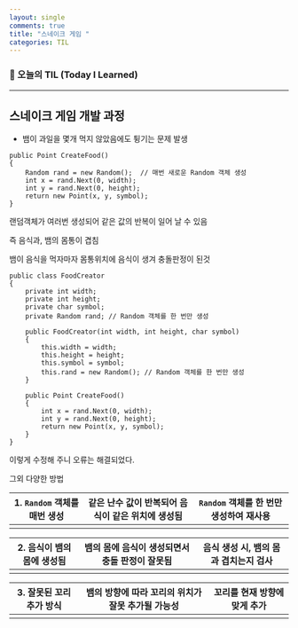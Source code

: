 ```yaml
---
layout: single
comments: true
title: "스네이크 게임 "
categories: TIL
---
```






### 📆 오늘의 TIL (Today I Learned)

---

## 스네이크 게임 개발 과정

- 뱀이 과일을 몇개 먹지 않았음에도 튕기는 문제 발생

```
public Point CreateFood()
{
    Random rand = new Random();  // 매번 새로운 Random 객체 생성
    int x = rand.Next(0, width);
    int y = rand.Next(0, height);
    return new Point(x, y, symbol);
}
```

랜덤객체가 여러번 생성되어 같은 값의 반복이 일어 날 수 있음

즉 음식과, 뱀의 몸통이 겹침

뱀이 음식을 먹자마자 몸통위치에 음식이 생겨 충돌판정이 된것



```
public class FoodCreator
{
    private int width;
    private int height;
    private char symbol;
    private Random rand; // Random 객체를 한 번만 생성

    public FoodCreator(int width, int height, char symbol)
    {
        this.width = width;
        this.height = height;
        this.symbol = symbol;
        this.rand = new Random(); // Random 객체를 한 번만 생성
    }

    public Point CreateFood()
    {
        int x = rand.Next(0, width);
        int y = rand.Next(0, height);
        return new Point(x, y, symbol);
    }
}

```

이렇게 수정해 주니 오류는 해결되었다.



그외 다양한 방법

| **1. `Random` 객체를 매번 생성** | 같은 난수 값이 반복되어 음식이 같은 위치에 생성됨 | `Random` 객체를 한 번만 생성하여 재사용 |
| -------------------------------- | ------------------------------------------------- | --------------------------------------- |
|                                  |                                                   |                                         |

| **2. 음식이 뱀의 몸에 생성됨** | 뱀의 몸에 음식이 생성되면서 충돌 판정이 잘못됨 | 음식 생성 시, 뱀의 몸과 겹치는지 검사 |
| ------------------------------ | ---------------------------------------------- | ------------------------------------- |
|                                |                                                |                                       |

| **3. 잘못된 꼬리 추가 방식** | 뱀의 방향에 따라 꼬리의 위치가 잘못 추가될 가능성 | 꼬리를 현재 방향에 맞게  추가 |
| ---------------------------- | ------------------------------------------------- | ----------------------------- |
|                              |                                                   |                               |

